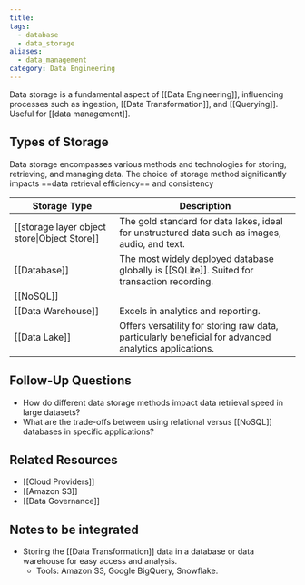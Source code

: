 ```yaml
---
title: 
tags:
  - database
  - data_storage
aliases:
  - data_management
category: Data Engineering
---
```

Data storage is a fundamental aspect of [[Data Engineering]], influencing processes such as ingestion, [[Data Transformation]], and [[Querying]]. Useful for [[data management]].
## Types of Storage

Data storage encompasses various methods and technologies for storing, retrieving, and managing data. The choice of storage method significantly impacts ==data retrieval efficiency== and consistency

| Storage Type                                 | Description                                                                                           |
| -------------------------------------------- | ----------------------------------------------------------------------------------------------------- |
| [[storage layer object store\|Object Store]] | The gold standard for data lakes, ideal for unstructured data such as images, audio, and text.        |
| [[Database]]                                 | The most widely deployed database globally is [[SQLite]]. Suited for transaction recording.           |
| [[NoSQL]]                                    |                                                                                                       |
| [[Data Warehouse]]                           | Excels in analytics and reporting.                                                                    |
| [[Data Lake]]                                | Offers versatility for storing raw data, particularly beneficial for advanced analytics applications. |
## Follow-Up Questions
- How do different data storage methods impact data retrieval speed in large datasets?
- What are the trade-offs between using relational versus [[NoSQL]] databases in specific applications?
## Related Resources
- [[Cloud Providers]]
- [[Amazon S3]]
- [[Data Governance]]

## Notes to be integrated

- Storing the [[Data Transformation]] data in a database or data warehouse for easy access and analysis.
   - Tools: Amazon S3, Google BigQuery, Snowflake.